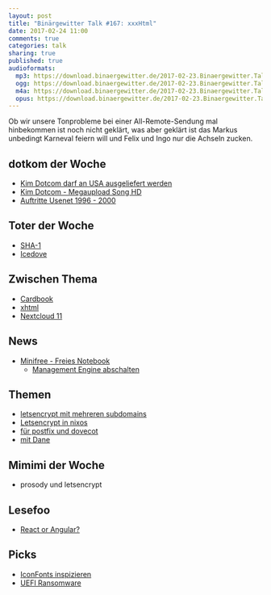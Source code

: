 ```yaml
---
layout: post
title: "Binärgewitter Talk #167: xxxHtml"
date: 2017-02-24 11:00
comments: true
categories: talk
sharing: true
published: true
audioformats:
  mp3: https://download.binaergewitter.de/2017-02-23.Binaergewitter.Talk.167.mp3
  ogg: https://download.binaergewitter.de/2017-02-23.Binaergewitter.Talk.167.ogg
  m4a: https://download.binaergewitter.de/2017-02-23.Binaergewitter.Talk.167.m4a
  opus: https://download.binaergewitter.de/2017-02-23.Binaergewitter.Talk.167.opus
---
```

Ob wir unsere Tonprobleme bei einer All-Remote-Sendung mal hinbekommen ist noch nicht geklärt, was aber geklärt ist das Markus unbedingt Karneval feiern will und
Felix und Ingo nur die Achseln zucken.

## dotkom der Woche
- [Kim Dotcom darf an USA ausgeliefert werden](http://www.zeit.de/digital/2017-02/megaupload-gericht-urteil-kim-dotcom-auslieferung-neuseeland-usa)
- [Kim Dotcom - Megaupload Song HD](https://www.youtube.com/watch?v=o0Wvn-9BXVc)
- [Auftritte Usenet 1996 - 2000](http://arnold.babsi.de/KIMBLE.txt)

## Toter der Woche
- [SHA-1](https://www.heise.de/newsticker/meldung/Todesstoss-Forscher-zerschmettern-SHA-1-3633589.html)
- [Icedove](https://www.heise.de/newsticker/meldung/Ende-von-Icedove-Thunderbird-kehrt-zu-Debian-zurueck-3629475.html)

## Zwischen Thema
- [Cardbook](https://addons.mozilla.org/de/thunderbird/addon/cardbook/?src=cb-dl-updated)
- [xhtml](https://de.wikipedia.org/wiki/Extensible_Hypertext_Markup_Language)
- [Nextcloud 11](https://nextcloud.com/blog/nextcloud-11-sets-new-standard-for-security-and-scalability/)

## News
- [Minifree - Freies Notebook](http://www.pro-linux.de/news/1/24474/minifree-stellt-weiteres-freies-notebook-vor.html)
    * [Management Engine abschalten](https://www.heise.de/newsticker/meldung/Linux-Tueftler-wollen-Intels-Management-Engine-abschalten-3596075.html)

## Themen

- [letsencrypt mit mehreren subdomains](https://anysrc.net/post/gnu-linux/nginx-letsencrypt-userdir-wildcard-san)
- [Letsencrypt in nixos](https://news.ycombinator.com/item?id=13255060)
- [für postfix und dovecot](https://blog.tausys.de/2016/07/13/letsencrypt-zertifikate-fuer-dovecot-und-postfix/)
- [mit Dane](http://www.internetsociety.org/deploy360/blog/2016/01/lets-encrypt-certificates-for-mail-servers-and-dane-part-1-of-2/)

## Mimimi der Woche
- prosody und letsencrypt


## Lesefoo
- [React or Angular?](https://www.robinwieruch.de/reasons-why-i-moved-from-angular-to-react/)

## Picks
- [IconFonts inspizieren](http://bluejamesbond.github.io/CharacterMap/)
- [UEFI Ransomware](https://www.heise.de/newsticker/meldung/BIOS-UEFI-mit-Ransomware-infiziert-3630662.html)
